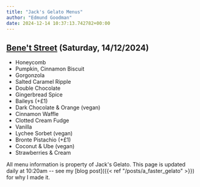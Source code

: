 ```yaml
---
title: "Jack's Gelato Menus"
author: "Edmund Goodman"
date: 2024-12-14 10:37:13.742782+00:00
---
```


## [Bene't Street](https://www.jacksgelato.com/bene-t-street-menu) (Saturday, 14/12/2024)

- Honeycomb
- Pumpkin, Cinnamon Biscuit
- Gorgonzola
- Salted Caramel Ripple
- Double Chocolate
- Gingerbread Spice
- Baileys (+£1)
- Dark Chocolate & Orange (vegan)
- Cinnamon Waffle
- Clotted Cream Fudge
- Vanilla
- Lychee Sorbet (vegan)
- Bronte Pistachio (+£1)
- Coconut & Ube (vegan)
- Strawberries & Cream

All menu information is property of Jack's Gelato. This page is
updated daily at 10:20am -- see my
[blog post]({{< ref "/posts/a_faster_gelato" >}}) for why I made it.
